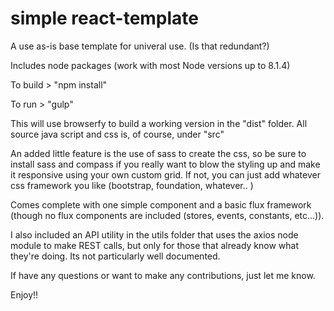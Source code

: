 # simple react-template

A use as-is base template for univeral use. (Is that redundant?)

Includes node packages (work with most Node versions up to 8.1.4) 

To build > "npm install"

To run > "gulp"

This will use browserfy to build a working version in the "dist" folder. All source java script and css is, of course, under "src"

An added little feature is the use of sass to create the css, so be sure to install sass and compass if you really want to blow the styling up and make it responsive using your own custom grid. If not, you can just add whatever css framework you like (bootstrap, foundation, whatever.. )

Comes complete with one simple component and a basic flux framework (though no flux components are included (stores, events, constants, etc...)).

I also included an API utility in the utils folder that uses the axios node module to make REST calls, but only for those that already know what they're doing. Its not particularly well documented.

If have any questions or want to make any contributions, just let me know.

Enjoy!!